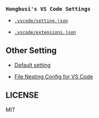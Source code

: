 <samp><b>Hongbusi's VS Code Settings</b></samp>

- [`.vscode/setting.json`](./.vscode/setting.json)

- [`.vscode/extensions.json`](./.vscode/extensions.json)

## Other Setting

- [Default setting](https://code.visualstudio.com/docs/getstarted/settings#_default-settings)

- [File Nesting Config for VS Code](https://github.com/antfu/vscode-file-nesting-config)

## LICENSE

MIT
